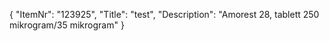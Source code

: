 {
  "ItemNr": "123925",
  "Title": "test",
  "Description": "Amorest 28, tablett 250 mikrogram/35 mikrogram"
}